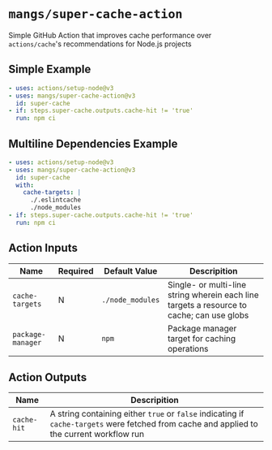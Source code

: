 # `mangs/super-cache-action`

Simple GitHub Action that improves cache performance over `actions/cache`'s recommendations for Node.js projects

## Simple Example

```yaml
- uses: actions/setup-node@v3
- uses: mangs/super-cache-action@v3
  id: super-cache
- if: steps.super-cache.outputs.cache-hit != 'true'
  run: npm ci
```

## Multiline Dependencies Example

```yaml
- uses: actions/setup-node@v3
- uses: mangs/super-cache-action@v3
  id: super-cache
  with:
    cache-targets: |
      ./.eslintcache
      ./node_modules
- if: steps.super-cache.outputs.cache-hit != 'true'
  run: npm ci
```

## Action Inputs

| Name              | Required | Default Value    | Descripition                                                                              |
| ----------------- | -------- | ---------------- | ----------------------------------------------------------------------------------------- |
| `cache-targets`   | N        | `./node_modules` | Single- or multi-line string wherein each line targets a resource to cache; can use globs |
| `package-manager` | N        | `npm`            | Package manager target for caching operations                                             |

## Action Outputs

| Name        | Descripition                                                                                                                               |
| ----------- | ------------------------------------------------------------------------------------------------------------------------------------------ |
| `cache-hit` | A string containing either `true` or `false` indicating if `cache-targets` were fetched from cache and applied to the current workflow run |
